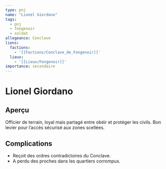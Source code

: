 ```yaml
---
type: pnj
name: "Lionel Giordano"
tags:
  - pnj
  - fongenoir
  - soldat
allegeance: Conclave
liens:
  factions:
    - '[[Factions/Conclave_de_Fongenoir]]'
  lieux:
    - '[[Lieux/Fongenoir]]'
importance: secondaire
---
```


# Lionel Giordano

## Aperçu
Officier de terrain, loyal mais partagé entre obéir et protéger les civils. Bon levier pour l’accès sécurisé aux zones scellées.

## Complications
- Reçoit des ordres contradictoires du Conclave.
- A perdu des proches dans les quartiers corrompus.
